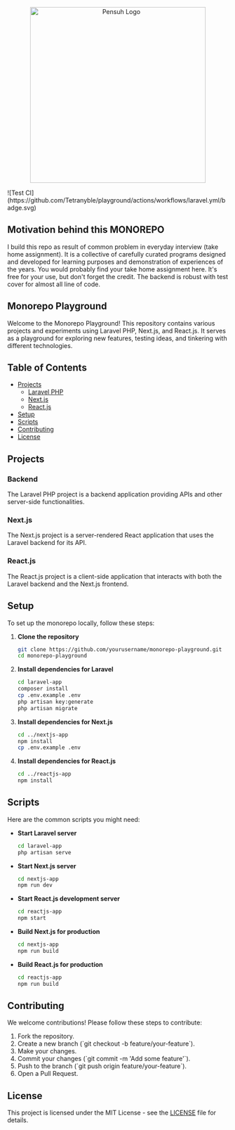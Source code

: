 <p align="center">
    <a href="https://ugbanawaji.com/api/v1/documentation" target="_blank">
        <img src="https://media.licdn.com/dms/image/C4D16AQGXE5mUQHQTQA/profile-displaybackgroundimage-shrink_200_800/0/1621539157957?e=1717027200&amp;v=beta&amp;t=Z7ztgmcfAUZ3vao5VXLbm9PMmqf7WUjBLl-LpN1VM2I" alt="Pensuh Logo" width="400">
    </a>
</p>

<p align="center">

</p>
![Test CI](https://github.com/Tetranyble/playground/actions/workflows/laravel.yml/badge.svg)

## Motivation behind this MONOREPO

I build this repo as result of common problem in everyday interview (take home assignment). It is a collective of carefully curated programs designed and developed for learning purposes and demonstration of experiences of the years.
You would probably find your take home assignment here. It's free for your use, but don't forget the credit. The backend is robust with test cover for almost all line of code.

## Monorepo Playground

Welcome to the Monorepo Playground! This repository contains various projects and experiments using Laravel PHP, Next.js, and React.js. It serves as a playground for exploring new features, testing ideas, and tinkering with different technologies.

## Table of Contents

- [Projects](#projects)
    - [Laravel PHP](#Backend)
    - [Next.js](#nextjs)
    - [React.js](#reactjs)
- [Setup](#setup)
- [Scripts](#scripts)
- [Contributing](#contributing)
- [License](#license)

## Projects

### Backend

The Laravel PHP project is a backend application providing APIs and other server-side functionalities.

### Next.js

The Next.js project is a server-rendered React application that uses the Laravel backend for its API.

### React.js

The React.js project is a client-side application that interacts with both the Laravel backend and the Next.js frontend.

## Setup

To set up the monorepo locally, follow these steps:

1. **Clone the repository**

   ```bash
   git clone https://github.com/yourusername/monorepo-playground.git
   cd monorepo-playground
   ```

2. **Install dependencies for Laravel**

   ```bash
   cd laravel-app
   composer install
   cp .env.example .env
   php artisan key:generate
   php artisan migrate
   ```

3. **Install dependencies for Next.js**

   ```bash
   cd ../nextjs-app
   npm install
   cp .env.example .env
   ```

4. **Install dependencies for React.js**

   ```bash
   cd ../reactjs-app
   npm install
   ```

## Scripts

Here are the common scripts you might need:

- **Start Laravel server**

  ```bash
  cd laravel-app
  php artisan serve
  ```

- **Start Next.js server**

  ```bash
  cd nextjs-app
  npm run dev
  ```

- **Start React.js development server**

  ```bash
  cd reactjs-app
  npm start
  ```

- **Build Next.js for production**

  ```bash
  cd nextjs-app
  npm run build
  ```

- **Build React.js for production**

  ```bash
  cd reactjs-app
  npm run build
  ```

## Contributing

We welcome contributions! Please follow these steps to contribute:

1. Fork the repository.
2. Create a new branch (\`git checkout -b feature/your-feature\`).
3. Make your changes.
4. Commit your changes (\`git commit -m 'Add some feature'\`).
5. Push to the branch (\`git push origin feature/your-feature\`).
6. Open a Pull Request.

## License

This project is licensed under the MIT License - see the [LICENSE](LICENSE) file for details.
